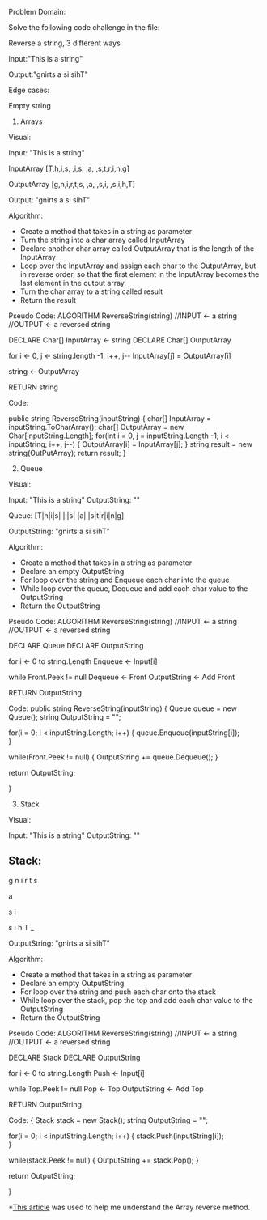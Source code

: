 Problem Domain: 

Solve the following code challenge in the file:

Reverse a string, 3 different ways

Input:"This is a string"

Output:"gnirts a si sihT"

Edge cases:

Empty string

1. Arrays

Visual:

Input: "This is a string" 

InputArray
[T,h,i,s, ,i,s, ,a, ,s,t,r,i,n,g]

OutputArray
[g,n,i,r,t,s, ,a, ,s,i, ,s,i,h,T]

Output: "gnirts a si sihT"

Algorithm:
- Create a method that takes in a string as parameter 
- Turn the string into a char array called InputArray
- Declare another char array called OutputArray that is the length of the InputArray
- Loop over the InputArray and assign each char to the OutputArray, but in reverse order, so that the first element in the InputArray becomes the last element in the output array. 
- Turn the char array to a string called result
- Return the result

Pseudo Code:
ALGORITHM ReverseString(string)
//INPUT <- a string
//OUTPUT <- a reversed string

DECLARE Char[] InputArray <- string
DECLARE Char[] OutputArray

for i <- 0, j <- string.length -1, i++, j--
	InputArray[j] = OutputArray[i]

string <- OutputArray

RETURN string

Code:

public string ReverseString(inputString)
{
  char[] InputArray = inputString.ToCharArray();
  char[] OutputArray = new Char[inputString.Length];
  for(int i = 0, j = inputString.Length -1; i < inputString; i++, j--)
  {
     OutputArray[i] = InputArray[j];
  }
  string result = new string(OutPutArray);
  return result;
}

2. Queue

Visual:

Input: "This is a string" 
OutputString: ""

Queue:
[T|h|i|s| |i|s| |a| |s|t|r|i|n|g]

OutputString: "gnirts a si sihT"

Algorithm:
- Create a method that takes in a string as parameter
- Declare an empty OutputString
- For loop over the string and Enqueue each char into the queue
- While loop over the queue, Dequeue and add each char value to the OutputString
- Return the OutputString

Pseudo Code:
ALGORITHM ReverseString(string)
//INPUT <- a string
//OUTPUT <- a reversed string

DECLARE Queue
DECLARE OutputString 

for i <- 0 to string.Length
   Enqueue <- Input[i]

while Front.Peek != null
   Dequeue <- Front
   OutputString <- Add Front

RETURN OutputString 

Code:
public string ReverseString(inputString)
{
  Queue queue = new Queue(); 
  string OutputString = "";
  
  for(i = 0; i < inputString.Length; i++)
  {
    queue.Enqueue(inputString[i]);  
  }
  
  while(Front.Peek != null)
  {
    OutputString += queue.Dequeue(); 
  }
  
  return OutputString;

}


3. Stack

Visual:

Input: "This is a string" 
OutputString: ""

Stack:
-
g
n
i
r
t
s
 
a
 
s
i
 
s
i
h
T
_

OutputString: "gnirts a si sihT"

Algorithm:
- Create a method that takes in a string as parameter
- Declare an empty OutputString
- For loop over the string and push each char onto the stack 
- While loop over the stack, pop the top and add each char value to the OutputString
- Return the OutputString

Pseudo Code:
ALGORITHM ReverseString(string)
//INPUT <- a string
//OUTPUT <- a reversed string

DECLARE Stack
DECLARE OutputString 

for i <- 0 to string.Length
   Push <- Input[i]

while Top.Peek != null
   Pop <- Top
   OutputString <- Add Top

RETURN OutputString 

Code:
{
  Stack stack = new Stack(); 
  string OutputString = "";
  
  for(i = 0; i < inputString.Length; i++)
  {
    stack.Push(inputString[i]);  
  }
  
  while(stack.Peek != null)
  {
    OutputString += stack.Pop(); 
  }
  
  return OutputString;

}

*[This article](https://www.c-sharpcorner.com/UploadFile/19b1bd/reverse-a-string-in-different-ways-using-C-Sharp/) was used to help me understand the Array reverse method.
